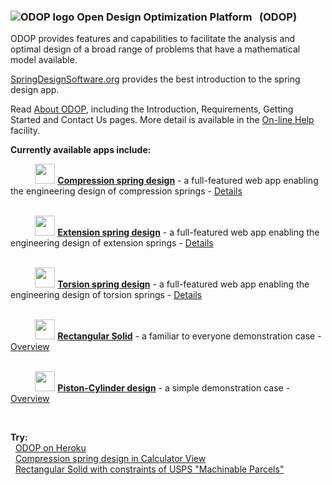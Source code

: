 ### ![ODOP logo](https://odop.springdesignsoftware.org/favicon.ico "ODOP logo") Open Design Optimization Platform &nbsp; (ODOP)

ODOP provides features and capabilities to facilitate the analysis and optimal design 
of a broad range of problems that have a mathematical model available.   

[SpringDesignSoftware.org](https://springdesignsoftware.org) provides the best introduction to the spring design app.

Read [About ODOP](https://odop.springdesignsoftware.org/docs/About/index.html), including the Introduction, Requirements, Getting Started and Contact Us pages. 
More detail is available in the [On-line Help](https://odop.springdesignsoftware.org/docs/Help/index.html) facility.   

**Currently available apps include:**

&nbsp; &nbsp; &nbsp; &nbsp; &nbsp; <img height="32" src="./client/public/designtypes/Spring/Compression/favicon.ico"> 
<b>[Compression spring design](https://odop.springdesignsoftware.org?type=Spring%2FCompression)</b> - a full-featured web app enabling the engineering design of compression springs - 
[Details](https://odop.springdesignsoftware.org/docs/Help/DesignTypes/Spring/Compression/description.html)   
<br />

&nbsp; &nbsp; &nbsp; &nbsp; &nbsp; <img height="32" src="./client/public/designtypes/Spring/Extension/favicon.ico"> 
<b>[Extension spring design](https://odop.springdesignsoftware.org?type=Spring%2FExtension)</b> - a full-featured web app enabling the engineering design of extension springs - 
[Details](https://odop.springdesignsoftware.org/docs/Help/DesignTypes/Spring/Extension/description.html)   
<br />

&nbsp; &nbsp; &nbsp; &nbsp; &nbsp; <img height="32" src="./client/public/designtypes/Spring/Torsion/favicon.ico"> 
<b>[Torsion spring design](https://odop.springdesignsoftware.org?type=Spring%2FTorsion)</b> - a full-featured web app enabling the engineering design of torsion springs - 
[Details](https://odop.springdesignsoftware.org/docs/Help/DesignTypes/Spring/Torsion/description.html)   
<br />

&nbsp; &nbsp; &nbsp; &nbsp; &nbsp; <img height="32" src="./client/public/designtypes/Solid/favicon.ico"> 
<b>[Rectangular Solid](https://odop.springdesignsoftware.org?type=Solid)</b> - a familiar to everyone demonstration case - 
[Overview](https://odop.springdesignsoftware.org/docs/Help/DesignTypes/Solid/description.html)   
<br />

&nbsp; &nbsp; &nbsp; &nbsp; &nbsp; <img height="32" src="./client/public/designtypes/Piston-Cylinder/favicon.ico"> 
<b>[Piston-Cylinder design](https://odop.springdesignsoftware.org?type=Piston-Cylinder)</b> - a simple demonstration case - 
[Overview](https://odop.springdesignsoftware.org/docs/Help/DesignTypes/Piston-Cylinder/description.html)   

&nbsp;

**Try:**   
&nbsp; [ODOP on Heroku](https://odop.springdesignsoftware.org/?prompt)  
&nbsp; [Compression spring design in Calculator View](https://odop.springdesignsoftware.org?view=Calculator&execute=welcomeCalc)  
&nbsp; [Rectangular Solid with constraints of USPS "Machinable Parcels"](https://odop.springdesignsoftware.org?type=Solid&name=USPS_MachinableParcels)  

&nbsp;
